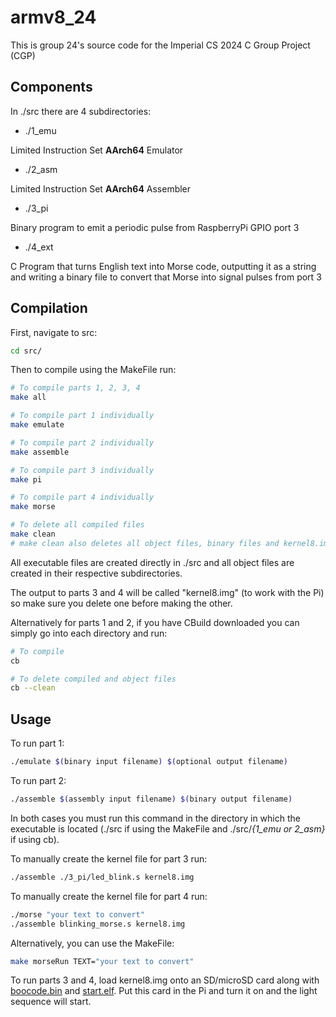 # armv8_24

This is group 24's source code for the Imperial CS 2024 C Group Project (CGP)

## Components

In ./src there are 4 subdirectories:
- ./1_emu

Limited Instruction Set **AArch64** Emulator
- ./2_asm

Limited Instruction Set **AArch64** Assembler
- ./3_pi

Binary program to emit a periodic pulse from RaspberryPi GPIO port 3
- ./4_ext

C Program that turns English text into Morse code, outputting it as a string and writing a binary file to convert that Morse into signal pulses from port 3


## Compilation

First, navigate to src:
```bash
cd src/
```

Then to compile using the MakeFile run:
```bash
# To compile parts 1, 2, 3, 4
make all

# To compile part 1 individually
make emulate

# To compile part 2 individually
make assemble

# To compile part 3 individually
make pi

# To compile part 4 individually
make morse

# To delete all compiled files
make clean
# make clean also deletes all object files, binary files and kernel8.img
```

All executable files are created directly in ./src and all object files are created in their respective subdirectories.

The output to parts 3 and 4 will be called "kernel8.img" (to work with the Pi) so make sure you delete one before making the other.

Alternatively for parts 1 and 2, if you have CBuild downloaded you can simply go into each directory and run:
```bash
# To compile
cb

# To delete compiled and object files
cb --clean
```

## Usage

To run part 1:
```bash
./emulate $(binary input filename) $(optional output filename)
```
To run part 2:
```bash
./assemble $(assembly input filename) $(binary output filename)
```
In both cases you must run this command in the directory in which the executable is located (./src if using the MakeFile and ./src/*{1_emu or 2_asm}* if using cb).

To manually create the kernel file for part 3 run:
```bash
./assemble ./3_pi/led_blink.s kernel8.img
```

To manually create the kernel file for part 4 run:
```bash
./morse "your text to convert"
./assemble blinking_morse.s kernel8.img
```
Alternatively, you can use the MakeFile:
```bash
make morseRun TEXT="your text to convert"
```

To run parts 3 and 4, load kernel8.img onto an SD/microSD card along with
[boocode.bin](https://github.com/raspberrypi/firmware/blob/master/boot/bootcode.bin) and
[start.elf](https://github.com/raspberrypi/firmware/blob/master/boot/start.elf).
Put this card in the Pi and turn it on and the light sequence will start.